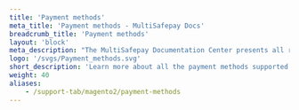 ```yaml
---
title: 'Payment methods'
meta_title: 'Payment methods - MultiSafepay Docs'
breadcrumb_title: 'Payment methods'
layout: 'block'
meta_description: "The MultiSafepay Documentation Center presents all relevant information about our Plugins and API. You can also find support pages for payment methods, tools and general questions as well as the contact details of our Support and Integration Teams."
logo: '/svgs/Payment_methods.svg'
short_description: 'Learn more about all the payment methods supported by MultiSafepay.'
weight: 40
aliases:
    - /support-tab/magento2/payment-methods
---
```

